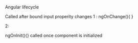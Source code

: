 
Angular lifecycle 

Called after bound input properity changes
1 : ngOnChange(){
    }


2:

ngOnInit(){}  called once component is initialized